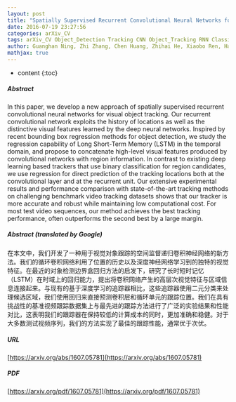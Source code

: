 ```yaml
---
layout: post
title: "Spatially Supervised Recurrent Convolutional Neural Networks for Visual Object Tracking"
date: 2016-07-19 23:27:56
categories: arXiv_CV
tags: arXiv_CV Object_Detection Tracking CNN Object_Tracking RNN Classification Deep_Learning Prediction Detection
author: Guanghan Ning, Zhi Zhang, Chen Huang, Zhihai He, Xiaobo Ren, Haohong Wang
mathjax: true
---
```


* content
{:toc}

##### Abstract
In this paper, we develop a new approach of spatially supervised recurrent convolutional neural networks for visual object tracking. Our recurrent convolutional network exploits the history of locations as well as the distinctive visual features learned by the deep neural networks. Inspired by recent bounding box regression methods for object detection, we study the regression capability of Long Short-Term Memory (LSTM) in the temporal domain, and propose to concatenate high-level visual features produced by convolutional networks with region information. In contrast to existing deep learning based trackers that use binary classification for region candidates, we use regression for direct prediction of the tracking locations both at the convolutional layer and at the recurrent unit. Our extensive experimental results and performance comparison with state-of-the-art tracking methods on challenging benchmark video tracking datasets shows that our tracker is more accurate and robust while maintaining low computational cost. For most test video sequences, our method achieves the best tracking performance, often outperforms the second best by a large margin.

##### Abstract (translated by Google)
在本文中，我们开发了一种用于视觉对象跟踪的空间监督递归卷积神经网络的新方法。我们的循环卷积网络利用了位置的历史以及深度神经网络学习到的独特的视觉特征。在最近的对象检测边界盒回归方法的启发下，研究了长时短时记忆（LSTM）在时域上的回归能力，提出将卷积网络产生的高层次视觉特征与区域信息连接起来。与现有的基于深度学习的追踪器相比，这些追踪器使用二元分类来处理候选区域，我们使用回归来直接预测卷积层和循环单元的跟踪位置。我们在具有挑战性的基准视频跟踪数据集上与最先进的跟踪方法进行了广泛的实验结果和性能对比，这表明我们的跟踪器在保持较低的计算成本的同时，更加准确和稳健。对于大多数测试视频序列，我们的方法实现了最佳的跟踪性能，通常优于次优。

##### URL
[https://arxiv.org/abs/1607.05781](https://arxiv.org/abs/1607.05781)

##### PDF
[https://arxiv.org/pdf/1607.05781](https://arxiv.org/pdf/1607.05781)

